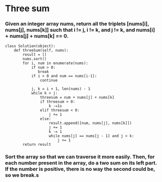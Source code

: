 # Three sum

### Given an integer array nums, return all the triplets [nums[i], nums[j], nums[k]] such that i != j, i != k, and j != k, and nums[i] + nums[j] + nums[k] == 0.

```
class Solution(object):
    def threeSum(self, nums):
        result = []
        nums.sort()
        for i, num in enumerate(nums):
            if num > 0:
               break
            if i > 0 and num == nums[i-1]:
                continue

            j, k = i + 1, len(nums) - 1
            while k > j:
                threesum = num + nums[j] + nums[k]
                if threesum > 0:
                    k -=1s
                elif threesum < 0:
                    j += 1
                else:
                    result.append([num, nums[j], nums[k]])
                    j += 1
                    k -= 1
                    while nums[j] == nums[j - 1] and j < k:
                        j += 1
        return result
```

### Sort the array so that we can traverse it more easily. Then, for each number present in the array, do a two sum on its left part. If the number is positive, there is no way the second could be, so we break.s
